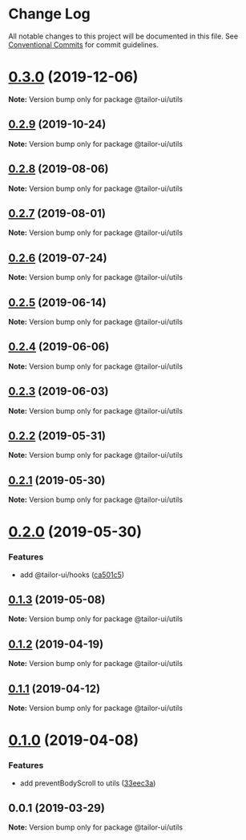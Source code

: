 # Change Log

All notable changes to this project will be documented in this file.
See [Conventional Commits](https://conventionalcommits.org) for commit guidelines.

# [0.3.0](https://github.com/Yoctol/tailor-ui/compare/@tailor-ui/utils@0.2.9...@tailor-ui/utils@0.3.0) (2019-12-06)

**Note:** Version bump only for package @tailor-ui/utils





## [0.2.9](https://github.com/Yoctol/tailor-ui/compare/@tailor-ui/utils@0.2.8...@tailor-ui/utils@0.2.9) (2019-10-24)

**Note:** Version bump only for package @tailor-ui/utils





## [0.2.8](https://github.com/Yoctol/tailor-ui/compare/@tailor-ui/utils@0.2.7...@tailor-ui/utils@0.2.8) (2019-08-06)

**Note:** Version bump only for package @tailor-ui/utils





## [0.2.7](https://github.com/Yoctol/tailor-ui/compare/@tailor-ui/utils@0.2.6...@tailor-ui/utils@0.2.7) (2019-08-01)

**Note:** Version bump only for package @tailor-ui/utils





## [0.2.6](https://github.com/Yoctol/tailor-ui/compare/@tailor-ui/utils@0.2.5...@tailor-ui/utils@0.2.6) (2019-07-24)

**Note:** Version bump only for package @tailor-ui/utils





## [0.2.5](https://github.com/Yoctol/tailor-ui/compare/@tailor-ui/utils@0.2.4...@tailor-ui/utils@0.2.5) (2019-06-14)

**Note:** Version bump only for package @tailor-ui/utils





## [0.2.4](https://github.com/Yoctol/tailor-ui/compare/@tailor-ui/utils@0.2.3...@tailor-ui/utils@0.2.4) (2019-06-06)

**Note:** Version bump only for package @tailor-ui/utils





## [0.2.3](https://github.com/Yoctol/tailor-ui/compare/@tailor-ui/utils@0.2.2...@tailor-ui/utils@0.2.3) (2019-06-03)

**Note:** Version bump only for package @tailor-ui/utils





## [0.2.2](https://github.com/Yoctol/tailor-ui/compare/@tailor-ui/utils@0.2.1...@tailor-ui/utils@0.2.2) (2019-05-31)

**Note:** Version bump only for package @tailor-ui/utils





## [0.2.1](https://github.com/Yoctol/tailor-ui/compare/@tailor-ui/utils@0.2.0...@tailor-ui/utils@0.2.1) (2019-05-30)

**Note:** Version bump only for package @tailor-ui/utils

# [0.2.0](https://github.com/Yoctol/tailor-ui/compare/@tailor-ui/utils@0.1.3...@tailor-ui/utils@0.2.0) (2019-05-30)

### Features

- add @tailor-ui/hooks ([ca501c5](https://github.com/Yoctol/tailor-ui/commit/ca501c5))

## [0.1.3](https://github.com/Yoctol/tailor-ui/compare/@tailor-ui/utils@0.1.2...@tailor-ui/utils@0.1.3) (2019-05-08)

**Note:** Version bump only for package @tailor-ui/utils

## [0.1.2](https://github.com/Yoctol/tailor-ui/compare/@tailor-ui/utils@0.1.1...@tailor-ui/utils@0.1.2) (2019-04-19)

**Note:** Version bump only for package @tailor-ui/utils

## [0.1.1](https://github.com/Yoctol/tailor-ui/compare/@tailor-ui/utils@0.1.0...@tailor-ui/utils@0.1.1) (2019-04-12)

**Note:** Version bump only for package @tailor-ui/utils

# [0.1.0](https://github.com/Yoctol/tailor-ui/compare/@tailor-ui/utils@0.0.1...@tailor-ui/utils@0.1.0) (2019-04-08)

### Features

- add preventBodyScroll to utils ([33eec3a](https://github.com/Yoctol/tailor-ui/commit/33eec3a))

## 0.0.1 (2019-03-29)

**Note:** Version bump only for package @tailor-ui/utils
